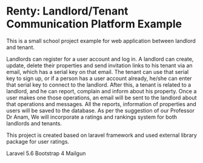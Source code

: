 # Renty: Landlord/Tenant Communication Platform Example 

This is a small school project example for web application between landlord and tenant. 

Landlords can register for a user account and log in. A landlord can create, update, delete their properties and send invitation links to his tenant via an email, which has a serial key on that email. The tenant can use that serial key to sign up, or if a person has a user account already, he/she can enter that serial key to connect to the landlord. After this, a tenant is related to a landlord, and he can report, complain and inform about his property. Once a user makes one those operations, an email will be sent to the landlord about that operations and messages. All the reports, information of properties and users will be saved to the database. As per the suggestion of our Professor Dr Anam, We will incorporate a ratings and rankings system for both landlords and tenants.

This project is created based on laravel framework and used external library package for user ratings. 

Laravel 5.6
Bootstrap 4
Mailgun
